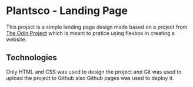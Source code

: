 # Plantsco - Landing Page
This project is a simple landing page design made based on a project from [The Odin Project](https://www.theodinproject.com/) which is meant to pratice using flexbox in creating a website.

## Technologies
Only HTML and CSS was used to design the project and Git was used to upload the project to Github also Github pages was used to deploy it.